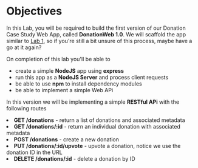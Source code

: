 # Objectives

In this Lab, you will be required to build the first version of our Donation Case Study Web App, called **DonationWeb 1.0**.  We will scaffold the app similar to [Lab 1](https://ddrohan.gitbooks.io/dynamic-web-dev-labs/content/lab01/lab_1.html), so if you're still a bit unsure of this process, maybe have a go at it again?

On completion of this lab you'll be able to

* create a simple **NodeJS** app using **express** 
* run this app as a **NodeJS Server** and process client requests
* be able to use **npm** to install dependency modules
* be able to implement a simple Web APi

In this version we will be implementing a simple **RESTful APi** with the following routes

  <p>
    <li><b>GET /donations</b>  - return a list of donations and associated metadata</li>
    <li><b>GET /donations/:id</b>  - return an individual donation with associated metadata</li>
    <li><b>POST /donations</b>  - create a new donation</li>
    <li><b>PUT /donations/:id/upvote</b>  - upvote a donation, notice we use the donation ID in the URL</li>
    <li><b>DELETE /donations/:id</b>  - delete a donation by ID</li>


